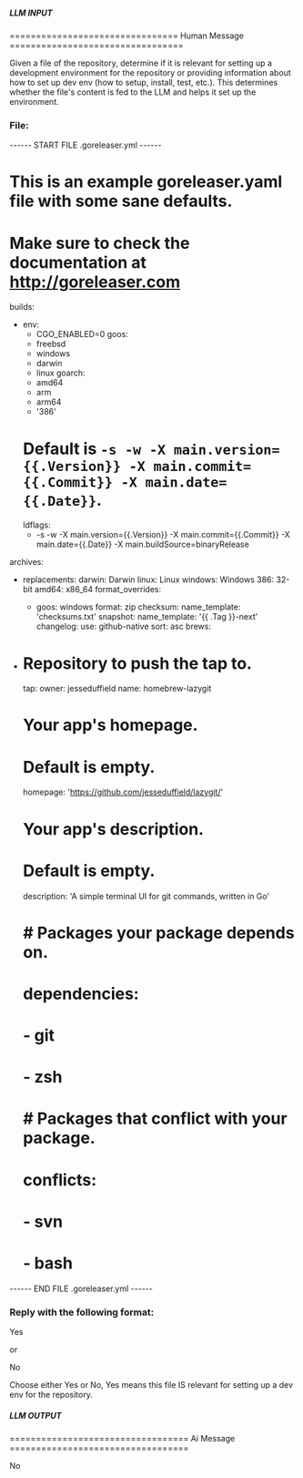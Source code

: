 ##### LLM INPUT #####
================================ Human Message =================================

Given a file of the repository, determine if it is relevant for setting up a development environment for the repository or providing information about how to set up dev env (how to setup, install, test, etc.). This determines whether the file's content is fed to the LLM and helps it set up the environment.

### File:
------ START FILE .goreleaser.yml ------
# This is an example goreleaser.yaml file with some sane defaults.
# Make sure to check the documentation at http://goreleaser.com
builds:
  - env:
      - CGO_ENABLED=0
    goos:
      - freebsd
      - windows
      - darwin
      - linux
    goarch:
      - amd64
      - arm
      - arm64
      - '386'
    # Default is `-s -w -X main.version={{.Version}} -X main.commit={{.Commit}} -X main.date={{.Date}}`.
    ldflags:
      - -s -w -X main.version={{.Version}} -X main.commit={{.Commit}} -X main.date={{.Date}} -X main.buildSource=binaryRelease

archives:
  - replacements:
      darwin: Darwin
      linux: Linux
      windows: Windows
      386: 32-bit
      amd64: x86_64
    format_overrides:
      - goos: windows
        format: zip
checksum:
  name_template: 'checksums.txt'
snapshot:
  name_template: '{{ .Tag }}-next'
changelog:
  use: github-native
  sort: asc
brews:
  -
    # Repository to push the tap to.
    tap:
      owner: jesseduffield
      name: homebrew-lazygit

    # Your app's homepage.
    # Default is empty.
    homepage: 'https://github.com/jesseduffield/lazygit/'

    # Your app's description.
    # Default is empty.
    description: 'A simple terminal UI for git commands, written in Go'

    # # Packages your package depends on.
    # dependencies:
    #   - git
    #   - zsh
    # # Packages that conflict with your package.
    # conflicts:
    #   - svn
    #   - bash

------ END FILE .goreleaser.yml ------

### Reply with the following format:

<rel>Yes</rel>

or

<rel>No</rel>

Choose either Yes or No, Yes means this file IS relevant for setting up a dev env for the repository.

##### LLM OUTPUT #####
================================== Ai Message ==================================

<rel>No</rel>